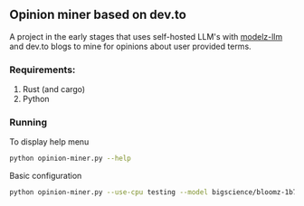 ## Opinion miner based on dev.to

A project in the early stages that uses self-hosted LLM's with [modelz-llm](https://github.com/tensorchord/modelz-llm) and dev.to blogs to mine for opinions about user provided terms.

### Requirements:
1. Rust (and cargo)
2. Python

### Running 
To display help menu 
```bash
python opinion-miner.py --help
```

Basic configuration
```bash
python opinion-miner.py --use-cpu testing --model bigscience/bloomz-1b7
```